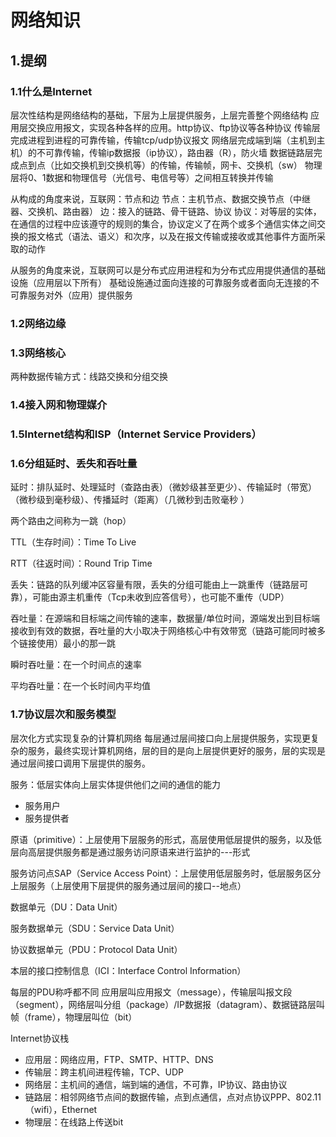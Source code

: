 # 网络知识
## 1.提纲

### 1.1什么是Internet

层次性结构是网络结构的基础，下层为上层提供服务，上层完善整个网络结构
应用层交换应用报文，实现各种各样的应用。http协议、ftp协议等各种协议
传输层完成进程到进程的可靠传输，传输tcp/udp协议报文
网络层完成端到端（主机到主机）的不可靠传输，传输ip数据报（ip协议），路由器（R），防火墙
数据链路层完成点到点（比如交换机到交换机等）的传输，传输帧，网卡、交换机（sw）
物理层将0、1数据和物理信号（光信号、电信号等）之间相互转换并传输

从构成的角度来说，互联网：节点和边
节点：主机节点、数据交换节点（中继器、交换机、路由器）
边：接入的链路、骨干链路、协议
协议：对等层的实体，在通信的过程中应该遵守的规则的集合，协议定义了在两个或多个通信实体之间交换的报文格式（语法、语义）和次序，以及在报文传输或接收或其他事件方面所采取的动作

从服务的角度来说，互联网可以是分布式应用进程和为分布式应用提供通信的基础设施（应用层以下所有）
基础设施通过面向连接的可靠服务或者面向无连接的不可靠服务对外（应用）提供服务



### 1.2网络边缘

### 1.3网络核心

两种数据传输方式：线路交换和分组交换

### 1.4接入网和物理媒介

### 1.5Internet结构和ISP（Internet Service Providers）

### 1.6分组延时、丢失和吞吐量

延时：排队延时、处理延时（查路由表）（微妙级甚至更少）、传输延时（带宽）（微秒级到毫秒级）、传播延时（距离）（几微秒到击败毫秒 ）

两个路由之间称为一跳（hop）

TTL（生存时间）：Time To Live

RTT（往返时间）：Round Trip Time

丢失：链路的队列缓冲区容量有限，丢失的分组可能由上一跳重传（链路层可靠），可能由源主机重传（Tcp未收到应答信号），也可能不重传（UDP）

吞吐量：在源端和目标端之间传输的速率，数据量/单位时间，源端发出到目标端接收到有效的数据，吞吐量的大小取决于网络核心中有效带宽（链路可能同时被多个链接使用）最小的那一跳

瞬时吞吐量：在一个时间点的速率

平均吞吐量：在一个长时间内平均值

### 1.7协议层次和服务模型

层次化方式实现复杂的计算机网络
每层通过层间接口向上层提供服务，实现更复杂的服务，最终实现计算机网络，层的目的是向上层提供更好的服务，层的实现是通过层间接口调用下层提供的服务。

服务：低层实体向上层实体提供他们之间的通信的能力

- 服务用户
- 服务提供者

原语（primitive）：上层使用下层服务的形式，高层使用低层提供的服务，以及低层向高层提供服务都是通过服务访问原语来进行监护的---形式

服务访问点SAP（Service Access Point）：上层使用低层服务时，低层服务区分上层服务（上层使用下层提供的服务通过层间的接口--地点）

数据单元（DU：Data Unit）

服务数据单元（SDU：Service Data Unit）

协议数据单元（PDU：Protocol Data Unit）

本层的接口控制信息（ICI：Interface Control Information）

每层的PDU称呼都不同
应用层叫应用报文（message），传输层叫报文段（segment），网络层叫分组（package）/IP数据报（datagram）、数据链路层叫帧（frame），物理层叫位（bit）

Internet协议栈

- 应用层：网络应用，FTP、SMTP、HTTP、DNS
- 传输层：跨主机间进程传输，TCP、UDP
- 网络层：主机间的通信，端到端的通信，不可靠，IP协议、路由协议
- 链路层：相邻网络节点间的数据传输，点到点通信，点对点协议PPP、802.11（wifi），Ethernet
- 物理层：在线路上传送bit